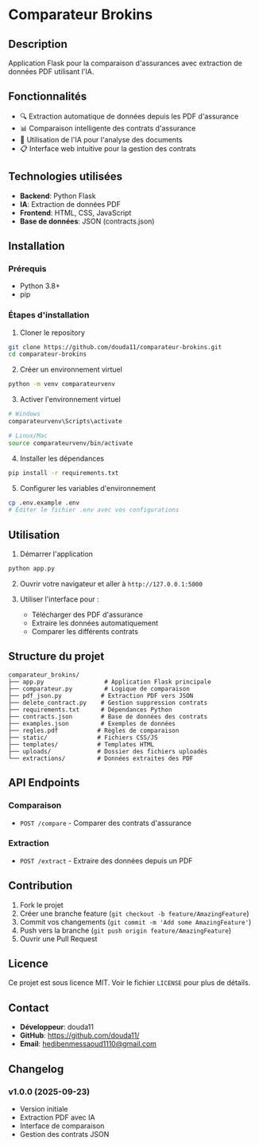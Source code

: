 # Comparateur Brokins

## Description
Application Flask pour la comparaison d'assurances avec extraction de données PDF utilisant l'IA.

## Fonctionnalités
- 🔍 Extraction automatique de données depuis les PDF d'assurance
- 📊 Comparaison intelligente des contrats d'assurance
- 🤖 Utilisation de l'IA pour l'analyse des documents
- 📋 Interface web intuitive pour la gestion des contrats

## Technologies utilisées
- **Backend**: Python Flask
- **IA**: Extraction de données PDF
- **Frontend**: HTML, CSS, JavaScript
- **Base de données**: JSON (contracts.json)

## Installation

### Prérequis
- Python 3.8+
- pip

### Étapes d'installation

1. Cloner le repository
```bash
git clone https://github.com/douda11/comparateur-brokins.git
cd comparateur-brokins
```

2. Créer un environnement virtuel
```bash
python -m venv comparateurvenv
```

3. Activer l'environnement virtuel
```bash
# Windows
comparateurvenv\Scripts\activate

# Linux/Mac
source comparateurvenv/bin/activate
```

4. Installer les dépendances
```bash
pip install -r requirements.txt
```

5. Configurer les variables d'environnement
```bash
cp .env.example .env
# Éditer le fichier .env avec vos configurations
```

## Utilisation

1. Démarrer l'application
```bash
python app.py
```

2. Ouvrir votre navigateur et aller à `http://127.0.0.1:5000`

3. Utiliser l'interface pour :
   - Télécharger des PDF d'assurance
   - Extraire les données automatiquement
   - Comparer les différents contrats

## Structure du projet
```
comparateur_brokins/
├── app.py                 # Application Flask principale
├── comparateur.py         # Logique de comparaison
├── pdf_json.py           # Extraction PDF vers JSON
├── delete_contract.py    # Gestion suppression contrats
├── requirements.txt      # Dépendances Python
├── contracts.json        # Base de données des contrats
├── examples.json         # Exemples de données
├── regles.pdf           # Règles de comparaison
├── static/              # Fichiers CSS/JS
├── templates/           # Templates HTML
├── uploads/             # Dossier des fichiers uploadés
└── extractions/         # Données extraites des PDF
```

## API Endpoints

### Comparaison
- `POST /compare` - Comparer des contrats d'assurance

### Extraction
- `POST /extract` - Extraire des données depuis un PDF

## Contribution
1. Fork le projet
2. Créer une branche feature (`git checkout -b feature/AmazingFeature`)
3. Commit vos changements (`git commit -m 'Add some AmazingFeature'`)
4. Push vers la branche (`git push origin feature/AmazingFeature`)
5. Ouvrir une Pull Request

## Licence
Ce projet est sous licence MIT. Voir le fichier `LICENSE` pour plus de détails.

## Contact
- **Développeur**: douda11
- **GitHub**: https://github.com/douda11/
- **Email**: hedibenmessaoud1110@gmail.com

## Changelog
### v1.0.0 (2025-09-23)
- Version initiale
- Extraction PDF avec IA
- Interface de comparaison
- Gestion des contrats JSON
